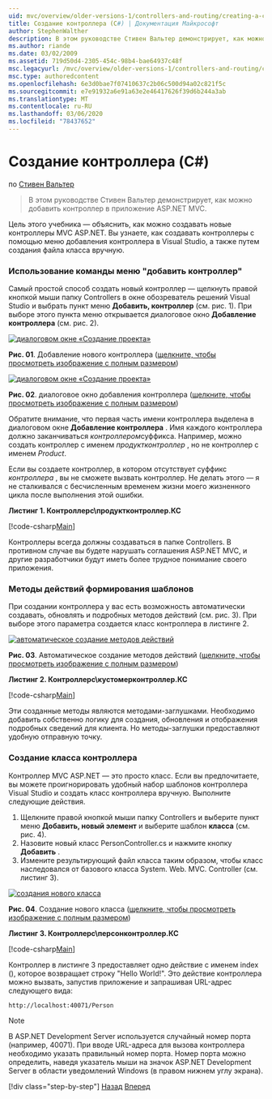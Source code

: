 ```yaml
---
uid: mvc/overview/older-versions-1/controllers-and-routing/creating-a-controller-cs
title: Создание контроллера (C#) | Документация Майкрософт
author: StephenWalther
description: В этом руководстве Стивен Вальтер демонстрирует, как можно добавить контроллер в приложение ASP.NET MVC.
ms.author: riande
ms.date: 03/02/2009
ms.assetid: 719d50d4-2305-454c-98b4-bae64937c48f
msc.legacyurl: /mvc/overview/older-versions-1/controllers-and-routing/creating-a-controller-cs
msc.type: authoredcontent
ms.openlocfilehash: 6e3d0bae7f07410637c2b06c500d94a02c821f5c
ms.sourcegitcommit: e7e91932a6e91a63e2e46417626f39d6b244a3ab
ms.translationtype: MT
ms.contentlocale: ru-RU
ms.lasthandoff: 03/06/2020
ms.locfileid: "78437652"
---
```

# <a name="creating-a-controller-c"></a>Создание контроллера (C#)

по [Стивен Вальтер](https://github.com/StephenWalther)

> В этом руководстве Стивен Вальтер демонстрирует, как можно добавить контроллер в приложение ASP.NET MVC.

Цель этого учебника — объяснить, как можно создавать новые контроллеры MVC ASP.NET. Вы узнаете, как создавать контроллеры с помощью меню добавления контроллера в Visual Studio, а также путем создания файла класса вручную.

### <a name="using-the-add-controller-menu-option"></a>Использование команды меню "добавить контроллер"

Самый простой способ создать новый контроллер — щелкнуть правой кнопкой мыши папку Controllers в окне обозреватель решений Visual Studio и выбрать пункт меню **Добавить, контроллер** (см. рис. 1). При выборе этого пункта меню открывается диалоговое окно **Добавление контроллера** (см. рис. 2).

[![диалоговом окне «Создание проекта»](creating-a-controller-cs/_static/image1.jpg)](creating-a-controller-cs/_static/image1.png)

**Рис. 01**. Добавление нового контроллера ([щелкните, чтобы просмотреть изображение с полным размером](creating-a-controller-cs/_static/image2.png))

[![диалоговом окне «Создание проекта»](creating-a-controller-cs/_static/image2.jpg)](creating-a-controller-cs/_static/image3.png)

**Рис. 02**. диалоговое окно добавления контроллера ([щелкните, чтобы просмотреть изображение с полным размером](creating-a-controller-cs/_static/image4.png))

Обратите внимание, что первая часть имени контроллера выделена в диалоговом окне **Добавление контроллера** . Имя каждого контроллера должно заканчиваться *контроллером*суффикса. Например, можно создать контроллер с именем *продуктконтроллер* , но не контроллер с именем *Product*.

Если вы создаете контроллер, в котором отсутствует суффикс *контроллера* , вы не сможете вызвать контроллер. Не делать этого — я не сталкивался с бесчисленным временем жизни моего жизненного цикла после выполнения этой ошибки.

**Листинг 1. Контроллерс\продуктконтроллер.КС**

[!code-csharp[Main](creating-a-controller-cs/samples/sample1.cs)]

Контроллеры всегда должны создаваться в папке Controllers. В противном случае вы будете нарушать соглашения ASP.NET MVC, и другие разработчики будут иметь более трудное понимание своего приложения.

### <a name="scaffolding-action-methods"></a>Методы действий формирования шаблонов

При создании контроллера у вас есть возможность автоматически создавать, обновлять и подробных методов действий (см. рис. 3). При выборе этого параметра создается класс контроллера в листинге 2.

[![автоматическое создание методов действий](creating-a-controller-cs/_static/image3.jpg)](creating-a-controller-cs/_static/image5.png)

**Рис. 03**. Автоматическое создание методов действий ([щелкните, чтобы просмотреть изображение с полным размером](creating-a-controller-cs/_static/image6.png))

**Листинг 2. Контроллерс\кустомерконтроллер.КС**

[!code-csharp[Main](creating-a-controller-cs/samples/sample2.cs)]

Эти созданные методы являются методами-заглушками. Необходимо добавить собственно логику для создания, обновления и отображения подробных сведений для клиента. Но методы-заглушки предоставляют удобную отправную точку.

### <a name="creating-a-controller-class"></a>Создание класса контроллера

Контроллер MVC ASP.NET — это просто класс. Если вы предпочитаете, вы можете проигнорировать удобный набор шаблонов контроллера Visual Studio и создать класс контроллера вручную. Выполните следующие действия.

1. Щелкните правой кнопкой мыши папку Controllers и выберите пункт меню **Добавить, новый элемент** и выберите шаблон **класса** (см. рис. 4).
2. Назовите новый класс PersonController.cs и нажмите кнопку **Добавить** .
3. Измените результирующий файл класса таким образом, чтобы класс наследовался от базового класса System. Web. MVC. Controller (см. листинг 3).

[![создания нового класса](creating-a-controller-cs/_static/image4.jpg)](creating-a-controller-cs/_static/image7.png)

**Рис. 04**. Создание нового класса ([щелкните, чтобы просмотреть изображение с полным размером](creating-a-controller-cs/_static/image8.png))

**Листинг 3. Контроллерс\персонконтроллер.КС**

[!code-csharp[Main](creating-a-controller-cs/samples/sample3.cs)]

Контроллер в листинге 3 предоставляет одно действие с именем index (), которое возвращает строку "Hello World!". Это действие контроллера можно вызвать, запустив приложение и запрашивая URL-адрес следующего вида:

`http://localhost:40071/Person`

> [!NOTE]
> 
> В ASP.NET Development Server используется случайный номер порта (например, 40071). При вводе URL-адреса для вызова контроллера необходимо указать правильный номер порта. Номер порта можно определить, наведя указатель мыши на значок ASP.NET Development Server в области уведомлений Windows (в правом нижнем углу экрана).
> 
> [!div class="step-by-step"]
> [Назад](adding-dynamic-content-to-a-cached-page-cs.md)
> [Вперед](creating-an-action-cs.md)
